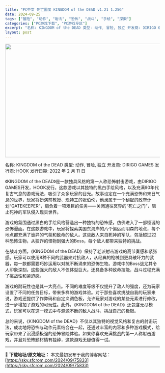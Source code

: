 ```yaml
---
title: "PC中文 死亡国度 KINGDOM of the DEAD v1.21 1.25G"
date: 2024-09-25
tags: ["冒险", "动作", "射击", "恐怖", "战斗", "手绘", "探索"]
categories: ["PC游戏下载", "PC游戏专区"]
excerpt: "名称: KINGDOM of the DEAD 类型: 动作, 冒险, 独立 开发商: DIRIGO GAMES 发行商: HOOK 发行日期: 2022 年 2 月 11 日 《KINGDOM of the DEAD》是一款独具风格的第一人称恐怖射击游戏，由DIRIGO GAMES开发，HOOK发&hellip;"
layout: post
---
```


<img class="aligncenter size-full wp-image-75834" src="https://sky.sfcrom.com/wp-content/uploads/2024/09/202409250146254.webp" alt="" width="660" height="370" />

名称: KINGDOM of the DEAD
类型: 动作, 冒险, 独立
开发商: DIRIGO GAMES
发行商: HOOK
发行日期: 2022 年 2 月 11 日

《KINGDOM of the DEAD》是一款独具风格的第一人称恐怖射击游戏，由DIRIGO GAMES开发，HOOK发行。这款游戏以其独特的黑白手绘风格，以及充满90年代复古气息的游戏玩法，吸引了众多玩家的目光。故事设定在一个充满恐怖和末日气息的世界，玩家将扮演前教授、现特工的张伯伦，他隶属于一个秘密的政府计划“GATEKEEPER”，肩负着一项艰巨的任务——关闭通往冥界的“死亡之门”，阻止死神的军队侵入现实世界。

游戏的氛围通过黑白的手绘风格营造出一种独特的恐怖感，仿佛进入了一部怪诞的恐怖漫画。在这款游戏中，玩家将探索美国东海岸的八个偏远而阴森的地点，每个地点都充满了诡异的气氛和致命的敌人。这些敌人来自死神的军队，包括超过22种恐怖生物，从狡诈的怪物到强大的Boss，每个敌人都带来独特的挑战。

在战斗方面，《KINGDOM of the DEAD》保持了老派射击游戏的高节奏感和紧张感。玩家可以使用8种不同的武器来对抗敌人，从经典的枪械到更具破坏力的武器，每一款都需要巧妙运用以对抗不断涌来的恐怖生物。游戏中的Boss战尤其令人印象深刻，这些强大的敌人不仅体型巨大，还具备多种致命技能，战斗过程充满了挑战性和紧迫感。

游戏的耐玩性也是其一大亮点。不同的难度等级不仅提升了敌人的强度，还为玩家设置了不同的任务目标，带来多样的游戏体验。对于那些喜欢挑战自我的玩家来说，游戏还提供了作弊码和自定义调色板，允许玩家对游戏的某些元素进行修改，进一步增加了游戏的可玩性。此外，《KINGDOM of the DEAD》还包含无尽模式，玩家可以在这一模式中与源源不断的敌人战斗，挑战自己的极限。

总的来说，《KINGDOM of the DEAD》不仅以其独特的视觉风格和复古的射击玩法，成功地将恐怖与动作元素结合在一起，还通过丰富的内容和多种游戏模式，给玩家带来了沉浸感极强的恐怖冒险体验。如果你喜欢充满挑战的第一人称射击游戏，并且对恐怖题材情有独钟，这款游戏无疑值得一试。

---
📖 **下载地址/原文地址：** 本文最初发布于我的博客网站：[https://sky.sfcrom.com/2024/09/75833](https://sky.sfcrom.com/2024/09/75833)
